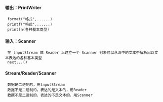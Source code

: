 
#### 输出：PrintWriter
```
 format("格式",......)
 printf("格式",......)
 println(各种基本类型)
```
#### 输入：Scanner
```
 在 lnputStream 或 Reader 上建立一个 Scanner 对象可以从流中的文本中解析出以文本表达的各种基本类型
 next...()
```
#### Stream/Reader/Scanner
```
 数据是二进制的，用lnputStream
 数据不是二进制的，表达的是文本的，用Reader
 数据不是二进制的，表达的不是文本的，用Scanner

```
